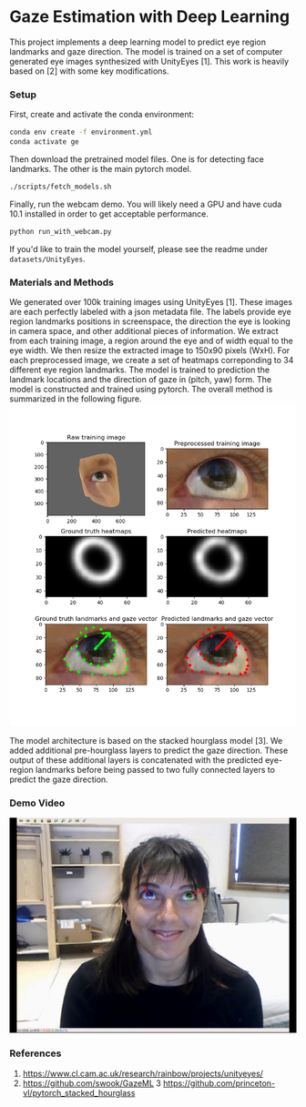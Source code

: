 # Gaze Estimation with Deep Learning

This project implements a deep learning model to predict eye region landmarks and gaze direction.
The model is trained on a set of computer generated eye images synthesized with UnityEyes [1]. This work is heavily based on [2] with
some key modifications. 

### Setup

First, create and activate the conda environment:
```bash
conda env create -f environment.yml
conda activate ge
```

Then download the pretrained model files. One is for detecting face landmarks. The other is the main pytorch model.

```bash
./scripts/fetch_models.sh
```

Finally, run the webcam demo. You will likely need a GPU and have cuda 10.1 installed in order to get acceptable performance. 

```bash
python run_with_webcam.py
```

If you'd like to train the model yourself, please see the readme under `datasets/UnityEyes`.

### Materials and Methods

We generated over 100k training images using UnityEyes [1]. These images are each perfectly labeled
 with a json metadata file. The labels provide eye region landmarks positions in screenspace,
  the direction the eye is looking in camera space, and other additional pieces of information. We extract from each
  training image, a region around the eye and of width equal to the eye width. We then resize the
  extracted image to 150x90 pixels (WxH). For each preprocessed image, we create a set of heatmaps correponding
  to 34 different eye region landmarks. The model is trained to prediction the landmark locations and the direction of gaze
  in (pitch, yaw) form. The model is constructed and trained using pytorch. The overall method is summarized in the following figure.
![alt text](static/fig1.png "Logo Title Text 1")

The model architecture is based on the stacked hourglass model [3]. We added additional pre-hourglass layers to predict the gaze direction. 
These output of these additional layers is concatenated with the predicted eye-region landmarks before
being passed to two fully connected layers to predict the gaze direction. 

### Demo Video

[![Watch the video](static/ge_screenshot.png)](https://drive.google.com/open?id=1I0RLnd8QnFNU65Ov29B-tx_lc0GedSSB)


### References

1. https://www.cl.cam.ac.uk/research/rainbow/projects/unityeyes/
2. https://github.com/swook/GazeML
3  https://github.com/princeton-vl/pytorch_stacked_hourglass